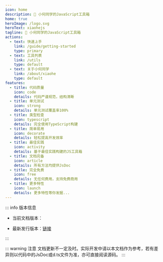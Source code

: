 ```yaml
---
icon: home
description: 🎈 小何同学的JavaScript工具箱
home: true
heroImage: /logo.svg
heroText: xiaohejs
tagline: 🎈 小何同学的JavaScript工具箱
actions:
  - text: 快速上手
    link: /guide/getting-started
    type: primary
  - text: 工具列表
    link: /utils
    type: default
  - text: 关于小何同学
    link: /about/xiaohe
    type: default
features:
  - title: 代码质量
    icon: code
    details: 代码严谨规范，结构清晰
  - title: 单元测试
    icon: strong
    details: 单元测试覆盖率100%
  - title: 类型检查
    icon: typescript
    details: 完全使用TypeScript构建
  - title: 简单易用
    icon: decorate
    details: 轻松提高开发效率
  - title: 最佳实践
    icon: activity
    details: 基于最佳实践构建的JS工具箱
  - title: 文档完备
    icon: article
    details: 所有方法均提供JsDoc
  - title: 完全免费
    icon: free
    details: 无任何费用，支持免费商用
  - title: 更多特性
    icon: launch
    details: 更多特性等你发掘...
---
```


::: info 版本信息

- 当前文档版本：<badge text="0.1.6" type="tip"></badge>

- 最新发行版本：[链接](https://github.com/xiaohe0601/xiaohejs/releases)

:::

::: warning 注意
文档更新不一定及时。实际开发中请以本文档作为参考，若有差异则以代码中的JsDoc或d.ts文件为准，亦可直接阅读源码。
:::